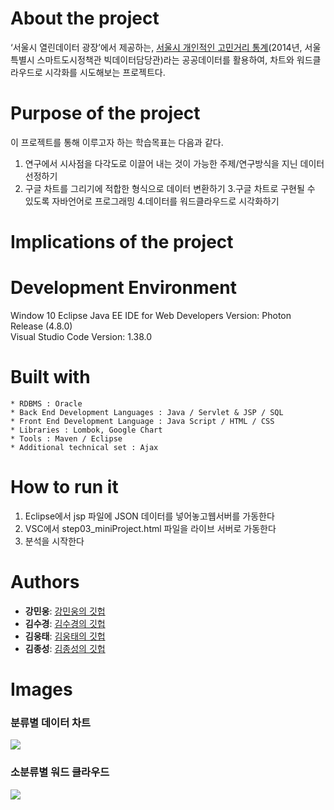 
# About the project
 
‘서울시 열린데이터 광장’에서 제공하는, [서울시 개인적인 고민거리 통계](https://data.seoul.go.kr/dataList/datasetView.do?infId=10416&srvType=S&serviceKind=2&currentPageNo=1&searchValue=&searchKey=null)(2014년, 서울특별시 스마트도시정책관 빅데이터담당관)라는 공공데이터를 활용하여, 차트와 워드클라우드로 시각화를 시도해보는 프로젝트다. 


# Purpose of the project

이 프로젝트를 통해 이루고자 하는 학습목표는 다음과 같다.
 
1. 연구에서 시사점을 다각도로 이끌어 내는 것이 가능한 주제/연구방식을 지닌 데이터 선정하기
2. 구글 차트를 그리기에 적합한 형식으로 데이터 변환하기 
3.구글 차트로 구현될 수 있도록 자바언어로 프로그래밍
4.데이터를 워드클라우드로 시각화하기

# Implications of the project



# Development Environment

Window 10
Eclipse Java EE IDE for Web Developers Version: Photon Release (4.8.0)  
Visual Studio Code Version: 1.38.0

# Built with

```
* RDBMS : Oracle
* Back End Development Languages : Java / Servlet & JSP / SQL
* Front End Development Language : Java Script / HTML / CSS
* Libraries : Lombok, Google Chart 
* Tools : Maven / Eclipse 
* Additional technical set : Ajax
```

# How to run it
1. Eclipse에서 jsp 파일에 JSON 데이터를 넣어놓고웹서버를 가동한다
2. VSC에서 step03_miniProject.html 파일을 라이브 서버로 가동한다
3. 분석을 시작한다

# Authors
* **강민웅**:  [강민웅의 깃헙](https:/github.com/happymwkang)
* **김수경**: [김수경의 깃헙](https://github.com/sooish)
* **김웅태**:  [김웅태의 깃헙](https://github.com/angle2v)
* **김종성**:  [김종성의 깃헙](https://github.com/SEJSCloud)


# Images

### 분류별 데이터 차트 
<img src="img/Main.png"></img>

### 소분류별 워드 클라우드
<img src="img/WordCloud.png"></img>
